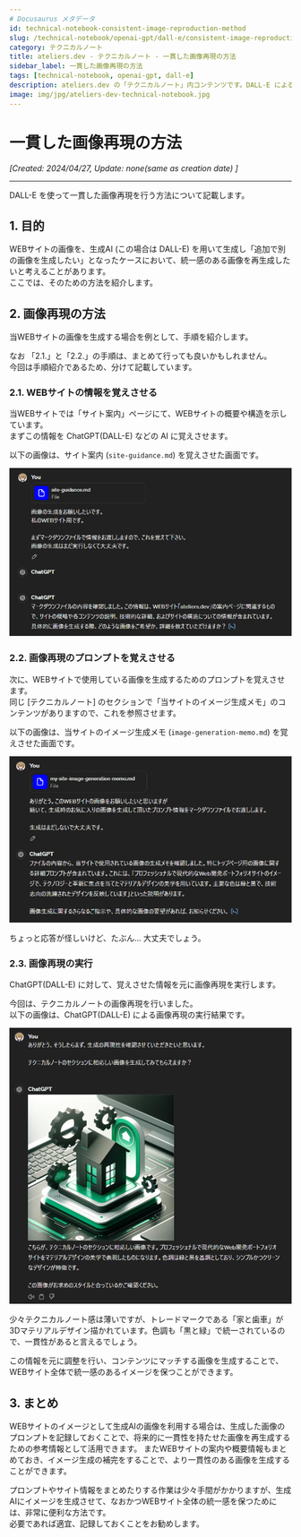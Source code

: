 ```yaml
---
# Docusaurus メタデータ
id: technical-notebook-consistent-image-reproduction-method
slug: /technical-notebook/openai-gpt/dall-e/consistent-image-reproduction-method
category: テクニカルノート
title: ateliers.dev - テクニカルノート - 一貫した画像再現の方法
sidebar_label: 一貫した画像再現の方法
tags: [technical-notebook, openai-gpt, dall-e]
description: ateliers.dev の「テクニカルノート」内コンテンツです。DALL-E による一貫した画像再現の方法について記載しています。
image: img/jpg/ateliers-dev-technical-notebook.jpg
---
```


# 一貫した画像再現の方法
*[Created: 2024/04/27, Update: none(same as creation date) ]*

---

DALL-E を使って一貫した画像再現を行う方法について記載します。

## 1. 目的

WEBサイトの画像を、生成AI (この場合は DALL-E) を用いて生成し「追加で別の画像を生成したい」となったケースにおいて、統一感のある画像を再生成したいと考えることがあります。  
ここでは、そのための方法を紹介します。

## 2. 画像再現の方法

当WEBサイトの画像を生成する場合を例として、手順を紹介します。

なお 「2.1.」と「2.2.」の手順は、まとめて行っても良いかもしれません。  
今回は手順紹介であるため、分けて記載しています。

### 2.1. WEBサイトの情報を覚えさせる

当WEBサイトでは「サイト案内」ページにて、WEBサイトの概要や構造を示しています。  
まずこの情報を ChatGPT(DALL-E) などの AI に覚えさせます。

以下の画像は、サイト案内 (`site-guidance.md`) を覚えさせた画面です。

![img](./img-consistent-image-reproduction-method/explanation-001.jpg)

### 2.2. 画像再現のプロンプトを覚えさせる

次に、WEBサイトで使用している画像を生成するためのプロンプトを覚えさせます。  
同じ [テクニカルノート] のセクションで「当サイトのイメージ生成メモ」のコンテンツがありますので、これを参照させます。

以下の画像は、当サイトのイメージ生成メモ (`image-generation-memo.md`) を覚えさせた画面です。

![img](./img-consistent-image-reproduction-method/explanation-002.jpg)

ちょっと応答が怪しいけど、たぶん… 大丈夫でしょう。

### 2.3. 画像再現の実行

ChatGPT(DALL-E) に対して、覚えさせた情報を元に画像再現を実行します。

今回は、テクニカルノートの画像再現を行いました。  
以下の画像は、ChatGPT(DALL-E) による画像再現の実行結果です。

![img](./img-consistent-image-reproduction-method/explanation-003.jpg)

少々テクニカルノート感は薄いですが、トレードマークである「家と歯車」が3Dマテリアルデザイン描かれています。色調も「黒と緑」で統一されているので、一貫性があると言えるでしょう。

この情報を元に調整を行い、コンテンツにマッチする画像を生成することで、WEBサイト全体で統一感のあるイメージを保つことができます。

## 3. まとめ

WEBサイトのイメージとして生成AIの画像を利用する場合は、生成した画像のプロンプトを記録しておくことで、将来的に一貫性を持たせた画像を再生成するための参考情報として活用できます。
またWEBサイトの案内や概要情報もまとめておき、イメージ生成の補完をすることで、より一貫性のある画像を生成することができます。

プロンプトやサイト情報をまとめたりする作業は少々手間がかかりますが、生成AIにイメージを生成させて、なおかつWEBサイト全体の統一感を保つためには、非常に便利な方法です。  
必要であれば適宜、記録しておくことをお勧めします。

